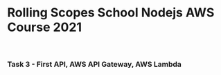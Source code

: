# Rolling Scopes School Nodejs AWS Course 2021

<br/>

### Task 3 - First API, AWS API Gateway, AWS Lambda
